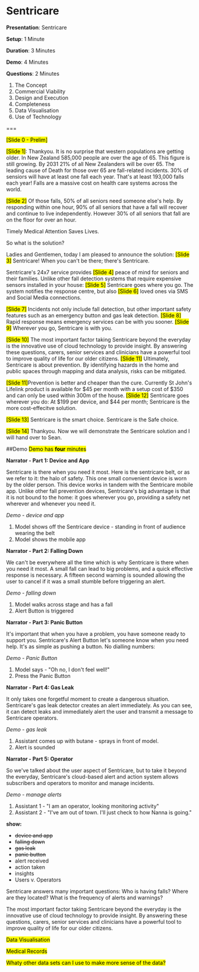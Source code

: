 # Sentricare

**Presentation**: Sentricare

**Setup**: 1 Minute

**Duration**: 3 Minutes

**Demo**: 4 Minutes

**Questions**: 2 Minutes

1. The Concept
2. Commercial Viability
3. Design and Execution
4. Completeness
5. Data Visualisation
6. Use of Technology

===

<mark>[Slide 0 - Prelim]</mark>

<mark>[Slide 1]</mark>: 
Thankyou. It is no surprise that western populations are getting older. In New Zealand 585,000 people are over the age of 65. This figure is still growing. By 2031 21% of all New Zealanders will be over 65. The leading cause of Death for those over 65 are fall-related incidents. 30% of sensiors will have at least one fall each year. That's at least 193,000 falls each year! Falls are a massive cost on health care systems across the world. 

<mark>[Slide 2]</mark> Of those falls, 50% of all seniors need someone else's help. By responding within one hour, 90% of all seniors that have a fall will recover and continue to live independently. However 30% of all seniors that fall are on the floor for over an hour.

Timely Medical Attention Saves Lives.

So what is the solution? 

Ladies and Gentlemen, today I am pleased to announce the solution: <mark>[Slide 3]</mark> Sentricare! When you can't be there; there's Sentricare. 

Sentricare's 24x7 service provides <mark>[Slide 4]</mark> peace of mind for seniors and their families. Unlike other fall detection systems that require expensive sensors installed in your house: <mark>[Slide 5]</mark> Sentricare goes where you go. The system notifies the response centre, but also <mark>[Slide 6]</mark> loved ones via SMS and Social Media connections. 

<mark>[Slide 7]</mark> Incidents not only include fall detection, but other important safety features such as an emergency button and gas leak detection. <mark>[Slide 8]</mark> Rapid response means emergency services can be with you sooner. <mark>[Slide 9]</mark> Wherever you go, Sentricare is with you. 

<mark>[Slide 10]</mark> The most important factor taking Sentricare beyond the everyday is the innovative use of cloud technology to provide insight. By answering these questions, carers, senior services and clinicians have a powerful tool to improve quality of life for our older citizens. <mark>[Slide 11]</mark> Ultimately, Sentricare is about prevention. By identifying hazards in the home and public spaces through mapping and data analysis, risks can be mitigated. 

<mark>[Slide 11]</mark>Prevention is better and cheaper than the cure. Currently St John's Lifelink product is available for $45 per month with a setup cost of $350 and can only be used within 300m of the house. <mark>[Slide 12]</mark> Sentricare goes wherever you do: At $199 per device, and $44 per month; Sentricare is the more cost-effecitve solution.

<mark>[Slide 13]</mark> Sentricare is the smart choice. Sentricare is the Safe choice.

<mark>[Slide 14]</mark> Thankyou. Now we will demonstrate the Sentricare solution and I will hand over to Sean. 

##Demo
<mark>Demo has **four** minutes</mark>

**Narrator - Part 1: Device and App**

Sentricare is there when you need it most. Here is the sentricare belt, or as we refer to it: the halo of safety. This one small convenient device is worn by the older person. This device works in tandem with the Sentricare mobile app. Unlike other fall prevention devices, Sentricare's big advantage is that it is not bound to the home: it goes wherever you go, providing a safety net wherever and whenever you need it. 

*Demo - device and app*

1. Model shows off the Sentricare device - standing in front of audience wearing the belt
2. Model shows the mobile app    

**Narrator - Part 2: Falling Down**

We can't be everywhere all the time which is why Sentricare is there when you need it most. A small fall can lead to big problems, and a quick effective response is necessary. A fifteen second warning is sounded allowing the user to cancel if it was a small stumble before triggering an alert.

*Demo - falling down*

1. Model walks across stage and has a fall
2. Alert Button is triggered

**Narrator - Part 3: Panic Button**

It's important that when you have a problem, you have someone ready to support you. Sentricare's Alert Button let's someone know when you need help. It's as simple as pushing a button. No dialling numbers:

*Demo - Panic Button*

1. Model says - "Oh no, I don't feel well!"
2. Press the Panic Button

**Narrator - Part 4: Gas Leak**

It only takes one forgetful moment to create a dangerous situation. Sentricare's gas leak detector creates an alert immediately. As you can see, it can detect leaks and immediately alert the user and transmit a message to Sentricare operators.

*Demo - gas leak*

1. Assistant comes up with butane - sprays in front of model.
2. Alert is sounded

**Narrator - Part 5: Operator**

So we've talked about the user aspect of Sentricare, but to take it beyond the everyday, Sentricare's cloud-based alert and action system allows subscribers and operators to monitor and manage incidents.

*Demo - manage alerts*

1. Assistant 1 - "I am an operator, looking monitoring activity"
2. Assistant 2 - "I've am out of town. I'll just check to how Nanna is going." 

**show:**
* <strike>device and app</strike>
* <strike>falling down</strike>
* <strike>gas leak</strike>
* <strike>panic button</strike>
* alert received 
* action taken
* insights
* Users v. Operators

Sentricare answers many important questions: Who is having falls? Where are they located? What is the frequency of alerts and warnings?

The most important factor taking Sentricare beyond the everyday is the innovative use of cloud technology to provide insight. By answering these questions, carers, senior services and clinicians have a powerful tool to improve quality of life for our older citizens. 

<mark>Data Visualisation</mark>

<mark>Medical Records</mark>

<mark>Whaty other data sets can I use to make more sense of the data?</mark>






